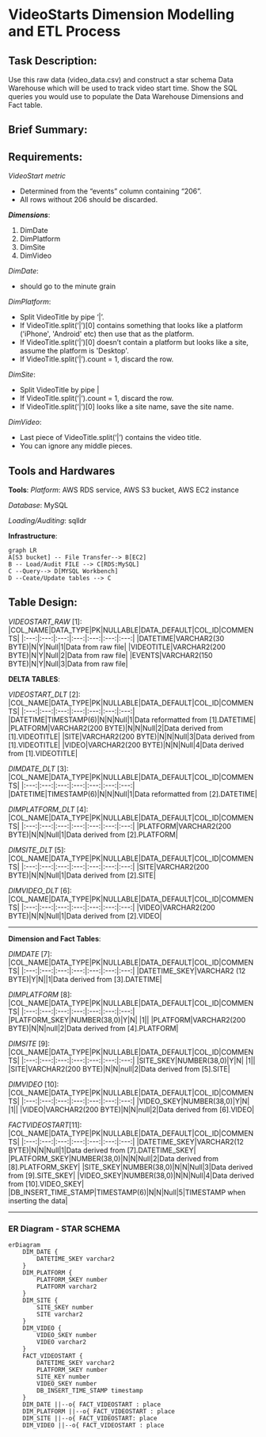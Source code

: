 # VideoStarts Dimension Modelling and ETL Process

## Task Description:
Use this raw data (video_data.csv) and construct a star schema Data Warehouse which will be used to track video start time. Show the SQL queries you would use to populate the Data Warehouse Dimensions and Fact table.

## Brief Summary:


## Requirements: 

*VideoStart metric* 
- Determined from the “events” column containing “206”.
- All rows without 206 should be discarded.

***Dimensions***:
1. DimDate
2. DimPlatform
3. DimSite
4. DimVideo

*DimDate*:
- should go to the minute grain

*DimPlatform*:
- Split VideoTitle by pipe ‘|’.
- If VideoTitle.split(‘|’)[0] contains something that looks like a platform ('iPhone', 'Android' etc) then use that as the platform.
- If VideoTitle.split(‘|’)[0] doesn’t contain a platform but looks like a site, assume the platform is 'Desktop'.
- If VideoTitle.split(‘|’).count = 1, discard the row.

*DimSite*:
- Split VideoTitle by pipe |
- If VideoTitle.split(‘|’).count = 1, discard the row.
- If VideoTitle.split(‘|’)[0] looks like a site name, save the site name.

*DimVideo*:
- Last piece of VideoTitle.split(‘|’) contains the video title.
- You can ignore any middle pieces.


## Tools and Hardwares

**Tools**:
*Platform*: AWS RDS service, AWS S3 bucket, AWS EC2 instance

*Database*: MySQL

*Loading/Auditing*: sqlldr

**Infrastructure**:

```mermaid
graph LR
A[S3 bucket] -- File Transfer--> B[EC2]
B -- Load/Audit FILE --> C[RDS:MySQL]
C --Query--> D[MYSQL Workbench]
D --Ceate/Update tables --> C
```

## Table Design:

*VIDEOSTART_RAW* [1]:
|COL_NAME|DATA_TYPE|PK|NULLABLE|DATA_DEFAULT|COL_ID|COMMENTS|
|:---:|:---:|:---:|:---:|:---:|:---:|:---:|
|DATETIME|VARCHAR2(30 BYTE)|N|Y|Null|1|Data from raw file|
|VIDEOTITLE|VARCHAR2(200 BYTE)|N|Y|Null|2|Data from raw file|
|EVENTS|VARCHAR2(150 BYTE)|N|Y|Null|3|Data from raw file|


**DELTA TABLES**:

*VIDEOSTART_DLT* [2]:
|COL_NAME|DATA_TYPE|PK|NULLABLE|DATA_DEFAULT|COL_ID|COMMENTS|
|:---:|:---:|:---:|:---:|:---:|:---:|:---:|
|DATETIME|TIMESTAMP(6)|N|N|Null|1|Data reformatted from [1].DATETIME|
|PLATFORM|VARCHAR2(200 BYTE)|N|N|Null|2|Data derived from [1].VIDEOTITLE|
|SITE|VARCHAR2(200 BYTE)|N|N|Null|3|Data derived from [1].VIDEOTITLE|
|VIDEO|VARCHAR2(200 BYTE)|N|N|Null|4|Data derived from [1].VIDEOTITLE|

*DIMDATE_DLT* [3]:
|COL_NAME|DATA_TYPE|PK|NULLABLE|DATA_DEFAULT|COL_ID|COMMENTS|
|:---:|:---:|:---:|:---:|:---:|:---:|:---:|
|DATETIME|TIMESTAMP(6)|N|N|Null|1|Data reformatted from [2].DATETIME|

*DIMPLATFORM_DLT* [4]:
|COL_NAME|DATA_TYPE|PK|NULLABLE|DATA_DEFAULT|COL_ID|COMMENTS|
|:---:|:---:|:---:|:---:|:---:|:---:|:---:|
|PLATFORM|VARCHAR2(200 BYTE)|N|N|Null|1|Data derived from [2].PLATFORM|

*DIMSITE_DLT* [5]:
|COL_NAME|DATA_TYPE|PK|NULLABLE|DATA_DEFAULT|COL_ID|COMMENTS|
|:---:|:---:|:---:|:---:|:---:|:---:|:---:|
|SITE|VARCHAR2(200 BYTE)|N|N|Null|1|Data derived from [2].SITE|

*DIMVIDEO_DLT* [6]:
|COL_NAME|DATA_TYPE|PK|NULLABLE|DATA_DEFAULT|COL_ID|COMMENTS|
|:---:|:---:|:---:|:---:|:---:|:---:|:---:|
|VIDEO|VARCHAR2(200 BYTE)|N|N|Null|1|Data derived from [2].VIDEO|

---

**Dimension and Fact Tables**:

*DIMDATE* [7]:
|COL_NAME|DATA_TYPE|PK|NULLABLE|DATA_DEFAULT|COL_ID|COMMENTS|
|:---:|:---:|:---:|:---:|:---:|:---:|:---:|
|DATETIME_SKEY|VARCHAR2 (12 BYTE)|Y|N||1|Data derived from [3].DATETIME|

*DIMPLATFORM* [8]:
|COL_NAME|DATA_TYPE|PK|NULLABLE|DATA_DEFAULT|COL_ID|COMMENTS|
|:---:|:---:|:---:|:---:|:---:|:---:|:---:|
|PLATFORM_SKEY|NUMBER(38,0)|Y|N| |1||
|PLATFORM|VARCHAR2(200 BYTE)|N|N|null|2|Data derived from [4].PLATFORM|

*DIMSITE* [9]:
|COL_NAME|DATA_TYPE|PK|NULLABLE|DATA_DEFAULT|COL_ID|COMMENTS|
|:---:|:---:|:---:|:---:|:---:|:---:|:---:|
|SITE_SKEY|NUMBER(38,0)|Y|N| |1||
|SITE|VARCHAR2(200 BYTE)|N|N|null|2|Data derived from [5].SITE|

*DIMVIDEO* [10]:
|COL_NAME|DATA_TYPE|PK|NULLABLE|DATA_DEFAULT|COL_ID|COMMENTS|
|:---:|:---:|:---:|:---:|:---:|:---:|:---:|
|VIDEO_SKEY|NUMBER(38,0)|Y|N| |1||
|VIDEO|VARCHAR2(200 BYTE)|N|N|null|2|Data derived from [6].VIDEO|

*FACTVIDEOSTART*[11]:
|COL_NAME|DATA_TYPE|PK|NULLABLE|DATA_DEFAULT|COL_ID|COMMENTS|
|:---:|:---:|:---:|:---:|:---:|:---:|:---:|
|DATETIME_SKEY|VARCHAR2(12 BYTE)|N|N|Null|1|Data derived from [7].DATETIME_SKEY|
|PLATFORM_SKEY|NUMBER(38,0)|N|N|Null|2|Data derived from [8].PLATFORM_SKEY|
|SITE_SKEY|NUMBER(38,0)|N|N|Null|3|Data derived from [9].SITE_SKEY|
|VIDEO_SKEY|NUMBER(38,0)|N|N|Null|4|Data derived from [10].VIDEO_SKEY|
|DB_INSERT_TIME_STAMP|TIMESTAMP(6)|N|N|Null|5|TIMESTAMP when inserting the data|

---

### ER Diagram - STAR SCHEMA

```mermaid
erDiagram
    DIM_DATE {
        DATETIME_SKEY varchar2
    }
    DIM_PLATFORM {
        PLATFORM_SKEY number
        PLATFORM varchar2
    }
    DIM_SITE {
        SITE_SKEY number    
        SITE varchar2
    }
    DIM_VIDEO {
        VIDEO_SKEY number
        VIDEO varchar2
    }
    FACT_VIDEOSTART {
		DATETIME_SKEY varchar2
		PLATFORM_SKEY number
		SITE_KEY number
		VIDEO_SKEY number
		DB_INSERT_TIME_STAMP timestamp
    }
    DIM_DATE ||--o{ FACT_VIDEOSTART : place
    DIM_PLATFORM ||--o{ FACT_VIDEOSTART : place
    DIM_SITE ||--o{ FACT_VIDEOSTART: place
    DIM_VIDEO ||--o{ FACT_VIDEOSTART : place
```
